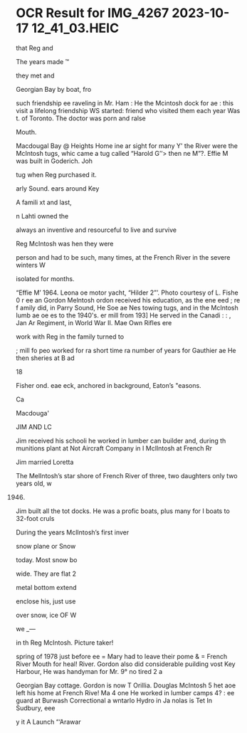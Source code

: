 # OCR Result for IMG_4267 2023-10-17 12_41_03.HEIC

that Reg and

The years
made ™

they met and

Georgian Bay by boat, fro

such friendship ee
raveling in Mr. Ham :
He the Mcintosh dock for ae :
this visit a lifelong friendship WS started:
friend who visited them each year Was t.
of Toronto. The doctor was porn and ralse

Mouth.

Macdougal Bay @
Heights Home ine
ar sight for many Y'
the River were the McIntosh tugs, whic
came a tug called “Harold G’’> then ne
M”?. Effie M was built in Goderich. Joh

tug when Reg purchased it.

arly Sound.
ears around Key

A famili
xt and last,

n Lahti owned the

always an inventive and resourceful
to live and survive

Reg McIntosh was
hen they were

person and had to be such, many times,
at the French River in the severe winters W

isolated for months.

“Effie M’ 1964. Leona oe
motor yacht, “Hilder 2”’. Photo courtesy of L. Fishe
0 r
ee an Gordon Melntosh
ordon received his education, as the
ene eed ; re
f amily did, in Parry Sound, He Soe ae Nes
towing tugs, and in the McIntosh lumb ae oe es
to the 1940's. er mill from 193]
He served in the Canadi
: : , Jan Ar
Regiment, in World War II. Mae Own Rifles
ere

work with Reg in the family turned to

; mill fo peo
worked for ra short time
ra number of years for Gauthier ae He then
sheries at B
ad

18

Fisher ond. eae
eck, anchored in background, Eaton’s "easons.

Ca

Macdouga'

JIM AND LC

Jim received his schooli
he worked in lumber can
builder and, during th
munitions plant at Not
Aircraft Company in I
MclIntosh at French Rr

Jim married Loretta

The MelIntosh’s star
shore of French River
of three, two daughters
only two years old, w

1946.

Jim built all the tot
docks. He was a profic
boats, plus many for I
boats to 32-foot cruls

During the years
MclIntosh’s first inver

snow plane or Snow

today. Most snow bo

wide. They are flat 2

metal bottom extend

enclose his, just use

over snow, ice OF W

we
_—

in th
Reg McIntosh. Picture taker!

spring of 1978 just before ee
= Mary had to leave their pome &
= French River Mouth for heal!
River. Gordon also did considerable puilding vost
Key Harbour, He was handyman for Mr. 9° no
tired 2 a

Georgian Bay cottage. Gordon is now T
Orillia.
Douglas McIntosh 5 het
aoe left his home at French Rive! Ma
4 one He worked in lumber camps 4? :
ee guard at Burwash Correctional a
wntarlo Hydro in Ja nolas is Tet
In Sudbury, eee

y it
A Launch “‘Arawar
